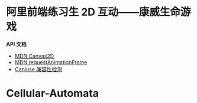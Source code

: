 
# 阿里前端练习生 2D 互动——康威生命游戏

**API 文档**

- [MDN Canvas2D](https://developer.mozilla.org/zh-CN/docs/Web/API/CanvasRenderingContext2D)
- [MDN requestAnimationFrame](https://developer.mozilla.org/en-US/docs/Web/API/window/requestAnimationFrame)
- [Caniuse 兼容性检测](https://caniuse.com/)
# Cellular-Automata
